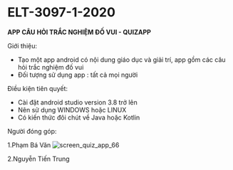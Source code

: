 # ELT-3097-1-2020

**APP CÂU HỎI TRẮC NGHIỆM ĐỐ VUI - QUIZAPP**

Giới thiệu:
- Tạo một app android có nội dung giáo dục và giải trí, app gồm các câu hỏi trắc nghiệm đố vui
- Đối tượng sử dụng app : tất cả mọi người 

Điều kiện tiên quyết:
- Cài đặt android studio version 3.8 trở lên
- Nên sử dụng WINDOWS hoặc LINUX
- Có kiến thức đôi chút về Java hoặc Kotlin

Người đóng góp:


1.Phạm Bá Văn
![screen_quiz_app_66](https://user-images.githubusercontent.com/71381588/96944799-13bbe480-1506-11eb-9505-9113107e56d9.gif)

2.Nguyễn Tiến Trung

